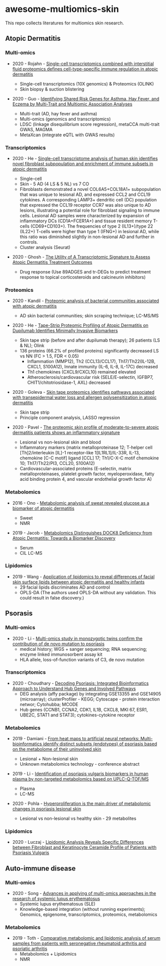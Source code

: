# awesome-multiomics-skin

This repo collects literatures for multiomics skin research.

## Atopic Dermatitis

### Multi-omics

- 2020 - Rojahn - [Single-cell transcriptomics combined with interstitial fluid proteomics defines cell-type-specific immune regulation in atopic dermatitis](http://dx.doi.org/10.1016/j.jaci.2020.03.041)
  - Single-cell transcriptomics (10X genomics) & Proteomics (OLINK)
  - Skin biopsy & suction blistering

- 2020 - Guo - [Identifying Shared Risk Genes for Asthma, Hay Fever, and Eczema by Multi-Trait and Multiomic Association Analyses](http://dx.doi.org/10.3389/fgene.2020.00270)
  - Multi-trait (AD, hay fever and asthma)
  - Multi-omics (genomics and transcriptomics)
  - LDSC (linkage disequilibrium score regression), metaCCA multi-trait GWAS, MAGMA
  - MetaXcan (integrate eQTL with GWAS results)

### Transcriptomics

- 2020 - He - [Single-cell transcriptome analysis of human skin identifies novel fibroblast subpopulation and enrichment of immune subsets in atopic dermatitis](http://dx.doi.org/10.1016/j.jaci.2020.01.042) 
  - Single-cell
  - Skin - 5 AD (4 LS & 5 NL) vs 7 CO
  - Fibroblasts demonstrated a novel COL6A5+COL18A1+ subpopulation that was unique to lesional AD, and expressed CCL2 and CCL19 cytokines. A corresponding LAMP3+ dendritic cell (DC) population that expressed the CCL19 receptor CCR7 was also unique to AD lesions, illustrating a potential role for fibroblast signaling to immune cells. Lesional AD samples were characterized by expansion of inflammatory DCs (CD1A+FCER1A+) and tissue resident memory T-cells (CD69+CD103+). The frequencies of type 2 (IL13+)/type 22 (IL22+) T-cells were higher than type 1 (IFNG+) in lesional AD, while this ratio was diminished slightly in non-lesional AD and further in controls.
  - Cluster analysis (Seurat)

- 2020 - Ghosh - [The Utility of A Transcriptomic Signature to Assess Atopic Dermatitis Treatment Outcomes](http://dx.doi.org/10.1016/j.jaci.2019.12.270)
  - Drug response (Use 89ADGES and tr-DEGs to predict treatment response to topical corticosteroids and calcineurin inhibitors)

### Proteomics

- 2020 - Kandil - [Proteomic analysis of bacterial communities associated with atopic dermatitis](http://dx.doi.org/10.1016/j.jprot.2020.103944)
  - AD skin bacterial communities; skin scraping technique; LC-MS/MS

- 2020 - He - [Tape-Strip Proteomic Profiling of Atopic Dermatitis on Dupilumab Identifies Minimally Invasive Biomarkers](https://www.frontiersin.org/articles/10.3389/fimmu.2020.01768/full)
  - Skin tape strip (before and after dupilumab therapy); 26 patients (LS & NL); Olink 
  - 136 proteins (66.2% of profiled proteins) significantly decreased LS vs NN (FC > 1.5, FDR < 0.05)
    - Inflammation (MMP12), Th2 (CCL13/CCL17), Th17/Th22(IL-12B, CXCL1, S100A12), Innate immunity (IL-6, IL-8, IL-17C) decreased
    - Th1 chemokines (CXCL9/CXCL10) remained elevated
    - Atherosclerosis/cardiovascular risk (SELE/E-selectin, IGFBP7, CHIT1/chitotriosidase-1, AXL) decreased
  

- 2020 - Goleva - [Skin tape proteomics identifies pathways associated with transepidermal water loss and allergen polysensitization in atopic dermatitis](https://doi.org/10.1016/j.jaci.2020.04.022)
  - Skin tape strip
  - Principle component analysis, LASSO regression

- 2020 - Pavel - [The proteomic skin profile of moderate-to-severe atopic dermatitis patients shows an inflammatory signature](https://doi.org/10.1016/j.jaad.2019.10.039) 
  - Lesional vs non-lesional skin and blood 
  - Inflammatory markers (matrix metalloproteinase 12; T-helper cell [Th]2/interleukin [IL]-1 receptor-like 1[IL1RL1]/IL-33R, IL-13, chemokine [C-C motif] ligand [CCL] 17; Th1/C-X-C motif chemokine 10; Th17/Th22/PI3, CCL20, S100A12)
  - Cardiovascular-associated proteins (E-selectin, matrix metalloproteinases, platelet growth factor, myeloperoxidase, fatty acid binding protein 4, and vascular endothelial growth factor A)

### Metabolomics

- 2016 - Ono - [Metabolomic analysis of sweat revealed glucose as a biomarker of atopic dermatitis](https://doi.org/10.1016/j.jdermsci.2017.02.088)
  - Sweet
  - NMR

- 2019 - Jacob - [Metabolomics Distinguishes DOCK8 Deficiency from Atopic Dermatitis: Towards a Biomarker Discovery](http://dx.doi.org/10.3390/metabo9110274)
  - Serum
  - CIL LC-MS

### Lipidomics

- 2019 - Wang - [Application of lipidomics to reveal differences of facial skin surface lipids between atopic dermatitis and healthy infants](http://dx.doi.org/10.1111/jocd.13188)
  - 29 facial lipids discriminates AD and control
  - OPLS-DA (The authors used OPLS-DA without any validation. This could result in false discovery.)


## Psorasis

### Multi-omics
- 2020 - Li - [Multi-omics study in monozygotic twins confirm the contribution of de novo mutation to psoriasis](https://doi.org/10.1016/j.jaut.2019.102349)
  - medical history; WGS + sanger sequencing; RNA sequencing; enzyme linked immunosorbent assay kit
  - HLA allele, loss-of-function variants of C3, de novo mutation

### Transcriptomics
- 2020 - Choudhary - [Decoding Psoriasis: Integrated Bioinformatics Approach to Understand Hub Genes and Involved Pathways](http://dx.doi.org/10.2174/1381612826666200311130133)
  - DEG analysis (affy package) by integrating GSE13355 and GSE14905 (microarray); clusterProfiler - KEGG; Cytoscape - protein interaction networ; Cytohubba; MCODE
  - Hub genes (CCNB1, CCNA2, CDK1, IL1B, CXCL8, MKI 67, ESR1, UBE2C, STAT1 and STAT3); cytokines-cytokine receptor

### Metabolomics
- 2019 - Damiani - [From heat maps to artificial neural networks: Multi-bioinformatics identify distinct subsets (endotypes) of psoriasis based on the metabolome of their uninvolved skin](http://dx.doi.org/10.1016/j.jid.2019.03.958)
  - Lesional + Non-lesional skin
  - Unknown metabolomics technology - conference abstract

- 2019 - Li - [Identification of psoriasis vulgaris biomarkers in human plasma by non-targeted metabolomics based on UPLC-Q-TOF/MS ](https://doi.org/10.26355/eurrev_201905_17823)
  - Plasma
  - LC-MS

- 2020 - Pohla - [Hyperproliferation is the main driver of metabolomic changes in psoriasis lesional skin](https://doi.org/10.1038/s41598-020-59996-z) 
  - Lesional vs non-lesional vs healthy skin - 29 metabolites

### Lipidomics

- 2020 - Luczaj - [Lipidomic Analysis Reveals Specific Differences between Fibroblast and Keratinocyte Ceramide Profile of Patients with Psoriasis Vulgaris](http://dx.doi.org/10.3390/molecules25030630)

## Auto-immune disease

### Multi-omics
- 2020 - Song - [Advances in applying of multi-omics approaches in the research of systemic lupus erythematosus](http://dx.doi.org/10.1080/08830185.2020.1736058)
  - Systemic lupus erythematosus (SLE)
  - Knowledge-based integration (without running experiments); Genomics, epigenome, transcriptomics, proteomics, metabolomics

### Metabolomics

- 2019 - Toth - [Comparative metabolomic and lipidomic analysis of serum samples from patients with seronegative rheumatoid arthritis and psoriatic arthritis](http://dx.doi.org/10.1136/annrheumdis-2018-EWRR2019.157)
  - Metabolomics + Lipidomics
  - NMR
  